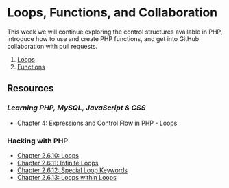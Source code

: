 # Loops, Functions, and Collaboration
This week we will continue exploring the control structures available in PHP, introduce how to use and create PHP functions, and get into GitHub collaboration with pull requests.

1. [Loops](1-Loops.md)
2. [Functions](2-Functions.md)

## Resources

### *Learning PHP, MySQL, JavaScript & CSS*
- Chapter 4: Expressions and Control Flow in PHP - Loops

### Hacking with PHP
- [Chapter 2.6.10: Loops](http://www.hackingwithphp.com/2/6/10/loops)
- [Chapter 2.6.11: Infinite Loops](http://www.hackingwithphp.com/2/6/11/infinite-loops)
- [Chapter 2.6.12: Special Loop Keywords](http://www.hackingwithphp.com/2/6/12/special-loop-keywords)
- [Chapter 2.6.13: Loops within Loops](http://www.hackingwithphp.com/2/6/13/loops-within-loops)
